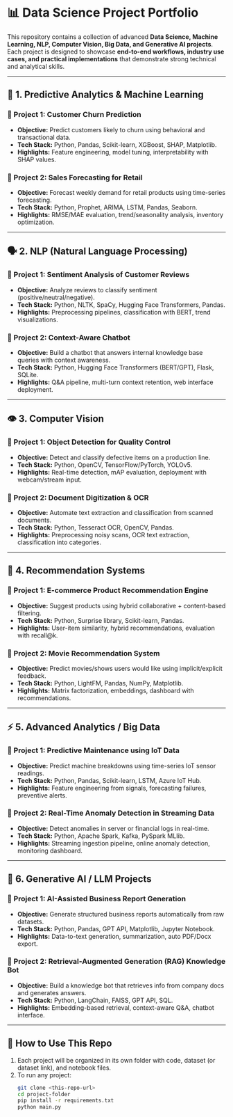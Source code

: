 # 📊 Data Science Project Portfolio

This repository contains a collection of advanced **Data Science, Machine Learning, NLP, Computer Vision, Big Data, and Generative AI projects**.  
Each project is designed to showcase **end-to-end workflows, industry use cases, and practical implementations** that demonstrate strong technical and analytical skills.  

---

## 🔮 1. Predictive Analytics & Machine Learning

### 📌 Project 1: Customer Churn Prediction
- **Objective:** Predict customers likely to churn using behavioral and transactional data.  
- **Tech Stack:** Python, Pandas, Scikit-learn, XGBoost, SHAP, Matplotlib.  
- **Highlights:** Feature engineering, model tuning, interpretability with SHAP values.  

### 📌 Project 2: Sales Forecasting for Retail
- **Objective:** Forecast weekly demand for retail products using time-series forecasting.  
- **Tech Stack:** Python, Prophet, ARIMA, LSTM, Pandas, Seaborn.  
- **Highlights:** RMSE/MAE evaluation, trend/seasonality analysis, inventory optimization.  

---

## 🗣️ 2. NLP (Natural Language Processing)

### 📌 Project 1: Sentiment Analysis of Customer Reviews
- **Objective:** Analyze reviews to classify sentiment (positive/neutral/negative).  
- **Tech Stack:** Python, NLTK, SpaCy, Hugging Face Transformers, Pandas.  
- **Highlights:** Preprocessing pipelines, classification with BERT, trend visualizations.  

### 📌 Project 2: Context-Aware Chatbot
- **Objective:** Build a chatbot that answers internal knowledge base queries with context awareness.  
- **Tech Stack:** Python, Hugging Face Transformers (BERT/GPT), Flask, SQLite.  
- **Highlights:** Q&A pipeline, multi-turn context retention, web interface deployment.  

---

## 👁️ 3. Computer Vision

### 📌 Project 1: Object Detection for Quality Control
- **Objective:** Detect and classify defective items on a production line.  
- **Tech Stack:** Python, OpenCV, TensorFlow/PyTorch, YOLOv5.  
- **Highlights:** Real-time detection, mAP evaluation, deployment with webcam/stream input.  

### 📌 Project 2: Document Digitization & OCR
- **Objective:** Automate text extraction and classification from scanned documents.  
- **Tech Stack:** Python, Tesseract OCR, OpenCV, Pandas.  
- **Highlights:** Preprocessing noisy scans, OCR text extraction, classification into categories.  

---

## 🎯 4. Recommendation Systems

### 📌 Project 1: E-commerce Product Recommendation Engine
- **Objective:** Suggest products using hybrid collaborative + content-based filtering.  
- **Tech Stack:** Python, Surprise library, Scikit-learn, Pandas.  
- **Highlights:** User-item similarity, hybrid recommendations, evaluation with recall@k.  

### 📌 Project 2: Movie Recommendation System
- **Objective:** Predict movies/shows users would like using implicit/explicit feedback.  
- **Tech Stack:** Python, LightFM, Pandas, NumPy, Matplotlib.  
- **Highlights:** Matrix factorization, embeddings, dashboard with recommendations.  

---

## ⚡ 5. Advanced Analytics / Big Data

### 📌 Project 1: Predictive Maintenance using IoT Data
- **Objective:** Predict machine breakdowns using time-series IoT sensor readings.  
- **Tech Stack:** Python, Pandas, Scikit-learn, LSTM, Azure IoT Hub.  
- **Highlights:** Feature engineering from signals, forecasting failures, preventive alerts.  

### 📌 Project 2: Real-Time Anomaly Detection in Streaming Data
- **Objective:** Detect anomalies in server or financial logs in real-time.  
- **Tech Stack:** Python, Apache Spark, Kafka, PySpark MLlib.  
- **Highlights:** Streaming ingestion pipeline, online anomaly detection, monitoring dashboard.  

---

## 🤖 6. Generative AI / LLM Projects

### 📌 Project 1: AI-Assisted Business Report Generation
- **Objective:** Generate structured business reports automatically from raw datasets.  
- **Tech Stack:** Python, Pandas, GPT API, Matplotlib, Jupyter Notebook.  
- **Highlights:** Data-to-text generation, summarization, auto PDF/Docx export.  

### 📌 Project 2: Retrieval-Augmented Generation (RAG) Knowledge Bot
- **Objective:** Build a knowledge bot that retrieves info from company docs and generates answers.  
- **Tech Stack:** Python, LangChain, FAISS, GPT API, SQL.  
- **Highlights:** Embedding-based retrieval, context-aware Q&A, chatbot interface.  

---

## 🚀 How to Use This Repo
1. Each project will be organized in its own folder with code, dataset (or dataset link), and notebook files.  
2. To run any project:  
   ```bash
   git clone <this-repo-url>
   cd project-folder
   pip install -r requirements.txt
   python main.py
